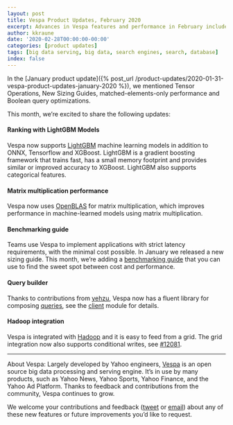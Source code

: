 ```yaml
---
layout: post
title: Vespa Product Updates, February 2020
excerpt: Advances in Vespa features and performance in February include LightGBM support, improved tensor performance, benchmarking guide and query builder library
author: kkraune
date: '2020-02-28T00:00:00-00:00'
categories: [product updates]
tags: [big data serving, big data, search engines, search, database]
index: false
---
```


In the [January product update]({% post_url /product-updates/2020-01-31-vespa-product-updates-january-2020 %}),
we mentioned Tensor Operations, New Sizing Guides, matched-elements-only performance and Boolean query optimizations.

This month, we’re excited to share the following updates:


#### Ranking with LightGBM Models
Vespa now supports [LightGBM](https://docs.vespa.ai/en/lightgbm.html) machine learning models
in addition to ONNX, Tensorflow and XGBoost.
LightGBM is a gradient boosting framework that trains fast, has a small memory footprint and provides similar or improved accuracy to XGBoost. LightGBM also supports categorical features.


#### Matrix multiplication performance
Vespa now uses [OpenBLAS](https://www.openblas.net/) for matrix multiplication,
which improves performance in machine-learned models using matrix multiplication.


#### Benchmarking guide
Teams use Vespa to implement applications with strict latency requirements, with the minimal cost possible.
In January we released a new sizing guide.
This month, we’re adding a [benchmarking guide](https://docs.vespa.ai/en/performance/vespa-benchmarking.html)
that you can use to find the sweet spot between cost and performance.


#### Query builder
Thanks to contributions from [yehzu](https://github.com/vespa-engine/vespa/commits?author=yehzu),
Vespa now has a fluent library for composing [queries](https://docs.vespa.ai/en/query-language.html),
see the [client](https://github.com/vespa-engine/vespa/tree/master/client) module for details.


#### Hadoop integration
Vespa is integrated with [Hadoop](https://docs.vespa.ai/en/feed-using-hadoop-pig-oozie.html) and it is easy to feed from a grid.
The grid integration now also supports conditional writes, see [#12081](https://github.com/vespa-engine/vespa/pull/12081). 


___
About Vespa: Largely developed by Yahoo engineers,
[Vespa](https://github.com/vespa-engine/vespa) is an open source big data processing and serving engine.
It’s in use by many products, such as Yahoo News, Yahoo Sports, Yahoo Finance, and the Yahoo Ad Platform.
Thanks to feedback and contributions from the community, Vespa continues to grow.

We welcome your contributions and feedback ([tweet](https://twitter.com/vespaengine)
or [email](mailto:info@vespa.ai)) about any of these new features or future improvements you’d like to request.

